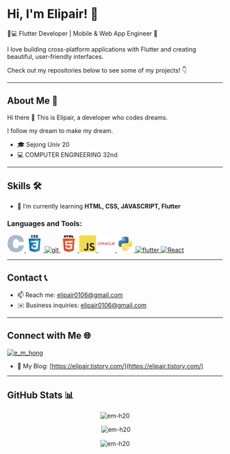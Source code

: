 # Hi, I'm Elipair! 👋

📱💻 Flutter Developer | Mobile & Web App Engineer 🚀

I love building cross-platform applications with Flutter and creating beautiful, user-friendly interfaces.

Check out my repositories below to see some of my projects! 👇

---

## About Me 🚀

Hi there 👋 This is Elipair, a developer who codes dreams.

I follow my dream to make my dream.

- 🎓 Sejong Univ 20
- 💻 COMPUTER ENGINEERING 32nd

---

## Skills 🛠️

- 🌱 I’m currently learning **HTML, CSS, JAVASCRIPT, Flutter**

### Languages and Tools:
<p align="left">
  <a href="https://www.cprogramming.com/" target="_blank" rel="noreferrer"> <img src="https://raw.githubusercontent.com/devicons/devicon/master/icons/c/c-original.svg" alt="c" width="40" height="40"/> </a>
  <a href="https://www.w3schools.com/css/" target="_blank" rel="noreferrer"> <img src="https://raw.githubusercontent.com/devicons/devicon/master/icons/css3/css3-original-wordmark.svg" alt="css3" width="40" height="40"/> </a>
  <a href="https://git-scm.com/" target="_blank" rel="noreferrer"> <img src="https://www.vectorlogo.zone/logos/git-scm/git-scm-icon.svg" alt="git" width="40" height="40"/> </a>
  <a href="https://www.w3.org/html/" target="_blank" rel="noreferrer"> <img src="https://raw.githubusercontent.com/devicons/devicon/master/icons/html5/html5-original-wordmark.svg" alt="html5" width="40" height="40"/> </a>
  <a href="https://developer.mozilla.org/en-US/docs/Web/JavaScript" target="_blank" rel="noreferrer"> <img src="https://raw.githubusercontent.com/devicons/devicon/master/icons/javascript/javascript-original.svg" alt="javascript" width="40" height="40"/> </a>
  <a href="https://www.oracle.com/" target="_blank" rel="noreferrer"> <img src="https://raw.githubusercontent.com/devicons/devicon/master/icons/oracle/oracle-original.svg" alt="oracle" width="40" height="40"/> </a>
  <a href="https://www.python.org" target="_blank" rel="noreferrer"> <img src="https://raw.githubusercontent.com/devicons/devicon/master/icons/python/python-original.svg" alt="python" width="40" height="40"/> </a>
<!--   <a href="https://unity.com/" target="_blank" rel="noreferrer"> <img src="https://www.vectorlogo.zone/logos/unity3d/unity3d-icon.svg" alt="unity" width="40" height="40"/> </a> -->
  <a href="https://flutter.dev" target="_blank" rel="noreferrer"> <img src="https://www.vectorlogo.zone/logos/flutterio/flutterio-icon.svg" alt="flutter" width="40" height="40"/> </a>
  <a href="https://reactjs.org" target="_blank" rel="noreferrer"> <img src="https://www.vectorlogo.zone/logos/reactjs/reactjs-icon.svg"   alt="React"   width="40"   height="40"/> </a>
</p>

---

## Contact 📞

- 📫 Reach me: elipair0106@gmail.com
- ✉️ Business inquiries: elipair0106@gmail.com

---

## Connect with Me 🌐

<p align="left">
<a href="https://instagram.com/e_m_hong" target="blank"><img align="center" src="https://raw.githubusercontent.com/rahuldkjain/github-profile-readme-generator/master/src/images/icons/Social/instagram.svg" alt="e_m_hong" height="30" width="40" /></a>
</p>

- 📌 My Blog: [https://elipair.tistory.com/](https://elipair.tistory.com/)

---

## GitHub Stats 📊

<div align="center">
  <p><img align="center" src="https://github-readme-streak-stats.herokuapp.com/?user=em-h20&" alt="em-h20" /></p>
  <p> <img align="center" src="https://github-readme-stats.vercel.app/api?username=em-h20&show_icons=true&locale=en" alt="em-h20" /></p>
  <p><img align="center" src="https://github-readme-stats.vercel.app/api/top-langs?username=em-h20&show_icons=true&locale=en&layout=compact" alt="em-h20" /></p>
</div>
